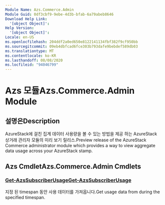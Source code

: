 ```yaml
---
Module Name: Azs.Commerce.Admin
Module Guid: 0df3cbf9-9ebe-4d3b-bfab-6a79abeb8646
Download Help Link:
  '[object Object]': 
Help Version:
  '[object Object]': 
Locale: en-US
ms.openlocfilehash: 204ddf2a0ed650e8122141134fbf382f9cf950bb
ms.sourcegitcommit: 09eb4dbfcad6fce303b793dafe9bebdef589db03
ms.translationtype: MT
ms.contentlocale: ko-KR
ms.lasthandoff: 08/08/2020
ms.locfileid: "94046799"
---
```

# <span data-ttu-id="eb1af-101">Azs 모듈</span><span class="sxs-lookup"><span data-stu-id="eb1af-101">Azs.Commerce.Admin Module</span></span>
## <span data-ttu-id="eb1af-102">설명은</span><span class="sxs-lookup"><span data-stu-id="eb1af-102">Description</span></span>
<span data-ttu-id="eb1af-103">AzureStack에 걸친 집계 데이터 사용량을 볼 수 있는 방법을 제공 하는 AzureStack 상거래 관리자 모듈의 미리 보기 릴리스.</span><span class="sxs-lookup"><span data-stu-id="eb1af-103">Preview release of the AzureStack Commerce administrator module which provides a way to view aggregate data usage across your AzureStack stamp.</span></span> 

## <span data-ttu-id="eb1af-104">Azs Cmdlet</span><span class="sxs-lookup"><span data-stu-id="eb1af-104">Azs.Commerce.Admin Cmdlets</span></span>
### [<span data-ttu-id="eb1af-105">Get-AzsSubscriberUsage</span><span class="sxs-lookup"><span data-stu-id="eb1af-105">Get-AzsSubscriberUsage</span></span>](Get-AzsSubscriberUsage.md)
<span data-ttu-id="eb1af-106">지정 된 timespan 동안 사용 데이터를 가져옵니다.</span><span class="sxs-lookup"><span data-stu-id="eb1af-106">Get usage data from during the specified timespan.</span></span>

